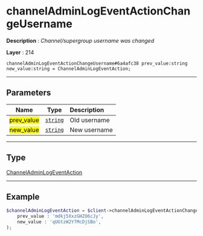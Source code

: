 # channelAdminLogEventActionChangeUsername

**Description** : *Channel/supergroup username was changed*

**Layer** : 214

```tl
channelAdminLogEventActionChangeUsername#6a4afc38 prev_value:string new_value:string = ChannelAdminLogEventAction;
```

---

## Parameters

| Name | Type | Description |
| :---: | :---: | :--- |
| <mark>prev_value</mark> | [`string`](type/string) | Old username |
| <mark>new_value</mark> | [`string`](type/string) | New username |

---

## Type

[ChannelAdminLogEventAction](type/ChannelAdminLogEventAction)

---

## Example

```php
$channelAdminLogEventAction = $client->channelAdminLogEventActionChangeUsername(
	prev_value : 'mdkj5XxzGHZO6cJy',
	new_value : 'qUGtzW2Y7McDjSBo',
);
```